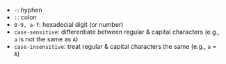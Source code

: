 - `-`: hyphen
- `:`: colon
- `0-9, a-f`: hexadecial digit (or number)
- `case-sensitive`: differentiate between regular & capital characters (e.g., `a` is not the same as `A`)
- `case-insensitive`: treat regular & capital characters the same (e.g., `a` = `A`)
